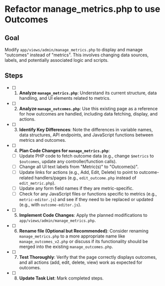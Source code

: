 # Refactor manage_metrics.php to use Outcomes

## Goal
Modify `app/views/admin/manage_metrics.php` to display and manage "outcomes" instead of "metrics". This involves changing data sources, labels, and potentially associated logic and scripts.

## Steps

- [ ] 1. **Analyze `manage_metrics.php`**: Understand its current structure, data handling, and UI elements related to metrics.
- [ ] 2. **Analyze `manage_outcomes.php`**: Use this existing page as a reference for how outcomes are handled, including data fetching, display, and actions.
- [ ] 3. **Identify Key Differences**: Note the differences in variable names, data structures, API endpoints, and JavaScript functions between metrics and outcomes.
- [ ] 4. **Plan Code Changes for `manage_metrics.php`**:
    - [ ] Update PHP code to fetch outcome data (e.g., change `$metrics` to `$outcomes`, update any controller/function calls).
    - [ ] Change all UI text labels from "Metric(s)" to "Outcome(s)".
    - [ ] Update links for actions (e.g., Add, Edit, Delete) to point to outcome-related handlers/pages (e.g., `edit_outcome.php` instead of `edit_metric.php`).
    - [ ] Update any form field names if they are metric-specific.
    - [ ] Check for any JavaScript files or functions specific to metrics (e.g., `metric-editor.js`) and see if they need to be replaced or updated (e.g., with `outcome-editor.js`).
- [ ] 5. **Implement Code Changes**: Apply the planned modifications to `app/views/admin/manage_metrics.php`.
- [ ] 6. **Rename file (Optional but Recommended)**: Consider renaming `manage_metrics.php` to a more appropriate name like `manage_outcomes_v2.php` or discuss if its functionality should be merged into the existing `manage_outcomes.php`.
- [ ] 7. **Test Thoroughly**: Verify that the page correctly displays outcomes, and all actions (add, edit, delete, view) work as expected for outcomes.
- [ ] 8. **Update Task List**: Mark completed steps.
